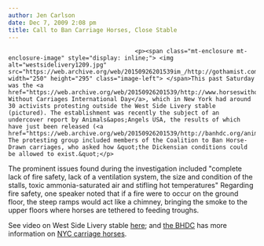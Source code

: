 ```yaml
---
author: Jen Carlson
date: Dec 7, 2009 2:08 pm
title: Call to Ban Carriage Horses, Close Stable
---
```


	
										<p><span class="mt-enclosure mt-enclosure-image" style="display: inline;"> <img alt="westsidelivery1209.jpg" src="https://web.archive.org/web/20150926201539im_/http://gothamist.com/attachments/arts_jen/westsidelivery1209.jpg" width="250" height="295" class="image-left"> </span>This past Saturday was the <a href="https://web.archive.org/web/20150926201539/http://www.horseswithoutcarriages.org/">Horses Without Carriages International Day</a>, which in New York had around 30 activists protesting outside the West Side Livery stable (pictured). The establishment was recently the subject of an undercover report by Animals&apos;Angels USA, the results of which have just been released (<a href="https://web.archive.org/web/20150926201539/http://banhdc.org/animalsangels.pdf">PDF</a>). The protesting group included members of the Coalition to Ban Horse-Drawn carriages, who asked how &quot;the Dickensian conditions could be allowed to exist.&quot;</p>

<p>The prominent issues found during the investigation included &quot;complete lack of fire safety, lack of a ventilation system, the size and condition of the stalls, toxic ammonia-saturated air and stifling hot temperatures&quot; Regarding fire safety, one speaker noted that if a fire were to occur on the ground floor, the steep ramps would act like a chimney, bringing the smoke to the upper floors where horses are tethered to feeding troughs. </p>

<p>See video on West Side Livery stable <a href="https://web.archive.org/web/20150926201539/http://www.youtube.com/watch?v=AjV5TACuRLA">here</a>; and <a href="https://web.archive.org/web/20150926201539/http://banhdc.org/">the BHDC</a> has more information on <a href="https://web.archive.org/web/20150926201539/http://gothamist.com/tags/carriagehorses">NYC carriage horses</a>.</p>					
										
									
				